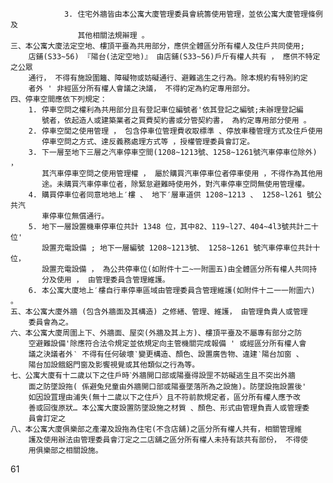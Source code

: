                 3. 住宅外牆皆由本公寓大廈管理委員會統籌使用管理，並依公寓大廈管理條例及
                   其他相關法規辮理 。
    三、本公寓大廈法定空地、樓頂平臺為共用部分，應供全體區分所有權人及住戶共同使用;
        店鋪(S33~56) 『陽台(法定空地)』 由店鋪(S33~56)戶斤有權人共有 ， 應供不特定之公眾
        通行， 不得有施設圍籬、障礙物或妨礙通行、避難逃生之行為。除本規約有特別約定
        者外 ' 非經區分所有權人會議之決議， 不得約定為約定專用部分。
    四、停車空間應依下列規定：
        1. 停車空問之權利為共用部分且有登記車位編號者'依其登記之編號;未辦理登記編
           號者，依起造人或建築業者之買費契約書或分管契約書， 為約定專用部分使用 。
        2. 停車空閭之使用管理 ， 包含停車位管理費收取標準 、停放車種管理方式及住戶使用
           停車空問之方式、達反義務處理方式等 ，授權管理委員會訂定。
        3. 下一層至地下三層之汽車停車空間(1208~1213號、1258~1261號汽車停車位除外) ，
           其汽車停車空問之使用管理權 ， 屬於購買汽車停車位者停車使用 ，不得作為其他用
           途。未購買汽車停車位者，除緊怠避難時使用外，對汽車停車空問無使用管理權。
        4. 購買停車位者同意地地上′樓 、 地下′層車道供 1208~1213 、 1258~l261 號公共汽
           車停車位無償通行。
        5. 地下一層設置機車停車位共計 1348 位，其中82、119~l27、404~4l3號共計二十位'
           設置充電設備 ; 地下一層編號 1208~1213號、 1258~1261 號汽車停車位共計十位，
           設置充電設備 ， 為公共停車位(如附件十二~一附圖五)由全體區分所有權人共同持
           分及使用 ， 由管理委員含管理維護。
        6. 本公寓大廈地上′樓自行車停車區域由管理委員含管理維護(如附件十二一一附圖六) 。
    五、本公寓大廈外牆 (包含外牆面及其構造) 之修繕、管理、維護， 由管理負貴人或管理
        委員會為之。
    六、本公寓大廈周圍上下、外牆面、屋突(外牆及其上方)、樓頂平臺及不屬專有部分之防
        空避難設備'除應符合法令規定並依規定向主管機關完成報備 ' 或經區分所有權人會
        議之決議者外‵ 不得有任何破壞‵變更構造、顏色、設置廣告物、違建‵陽台加窗 、
        陽台加設餓鋁門窗及影饗視覺或其他類似之行為等。
    七、公寓大廈有十二歲以下之住戶時ˋ外牆開口部或陽臺得設罡不妨礙逃生且不突出外牆
        面之防墜設拖( 係避兔兒童由外牆開口部或陽臺墜落所為之設施)。防墜設拖設置後'
        如因設罝理由浦失(無十二歲以下之住戶〉且不符前款規定者，區分所有權人應予改
        善或回復原狀… 本公寓大廈設置防墜設施之材質 、顏色、形式由管理負責人或管理委
        員會訂定之
    八、本公寓大廈俱樂部之產灌及設拖為住宅(不含店舖)之區分所有權人共有，相關管理維
        護及使用辦法由管理委員會汀定之二店舖之區分所有權人未持有該共有部份， 不得使
        用俱樂部之相關設施。

61

